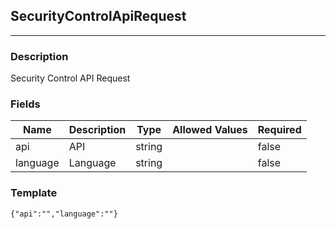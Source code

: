 ## SecurityControlApiRequest
---
### Description
Security Control API Request
### Fields
| Name | Description | Type | Allowed Values | Required |
| ---- | ----------- | ---- | -------------- | -------- |
| api | API | string |  | false |
| language | Language | string |  | false |
### Template
```
{"api":"","language":""}
```
